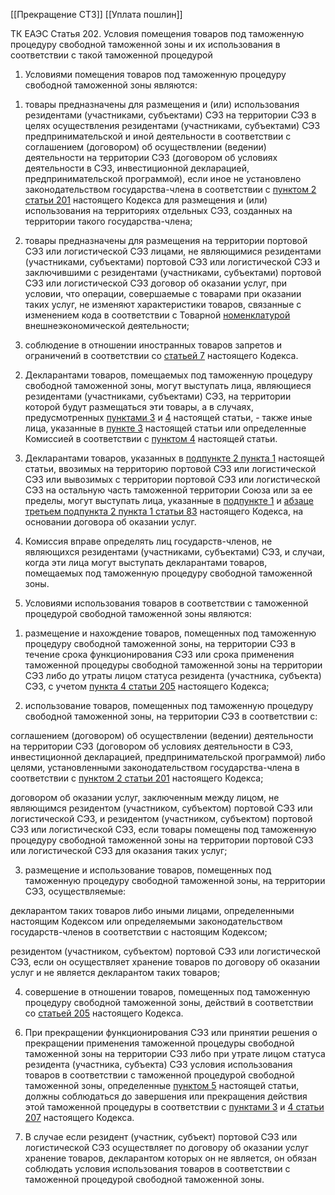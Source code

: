 [[Прекращение СТЗ]]
[[Уплата пошлин]]

ТК ЕАЭС Статья 202. Условия помещения товаров под таможенную процедуру свободной таможенной зоны и их использования в соответствии с такой таможенной процедурой

1. Условиями помещения товаров под таможенную процедуру свободной таможенной зоны являются:

1) товары предназначены для размещения и (или) использования резидентами (участниками, субъектами) СЭЗ на территории СЭЗ в целях осуществления резидентами (участниками, субъектами) СЭЗ предпринимательской и иной деятельности в соответствии с соглашением (договором) об осуществлении (ведении) деятельности на территории СЭЗ (договором об условиях деятельности в СЭЗ, инвестиционной декларацией, предпринимательской программой), если иное не установлено законодательством государства-члена в соответствии с [пунктом 2 статьи 201](https://www.consultant.ru/document/cons_doc_LAW_380602/01f34fe3e33e2fedbb1953ac6ade659ae0fe28a4/#dst102698) настоящего Кодекса для размещения и (или) использования на территориях отдельных СЭЗ, созданных на территории такого государства-члена;

2) товары предназначены для размещения на территории портовой СЭЗ или логистической СЭЗ лицами, не являющимися резидентами (участниками, субъектами) портовой СЭЗ или логистической СЭЗ и заключившими с резидентами (участниками, субъектами) портовой СЭЗ или логистической СЭЗ договор об оказании услуг, при условии, что операции, совершаемые с товарами при оказании таких услуг, не изменяют характеристики товаров, связанные с изменением кода в соответствии с Товарной [номенклатурой](https://www.consultant.ru/document/cons_doc_LAW_455987/4e05ec634b2d3bbddc8088c1f9c2dadb0ab4349e/#dst100162) внешнеэкономической деятельности;

3) соблюдение в отношении иностранных товаров запретов и ограничений в соответствии со [статьей 7](https://www.consultant.ru/document/cons_doc_LAW_380602/b8c1dd925c54d11d2bca71bcd4b24c973f1a09be/#dst100107) настоящего Кодекса.

2. Декларантами товаров, помещаемых под таможенную процедуру свободной таможенной зоны, могут выступать лица, являющиеся резидентами (участниками, субъектами) СЭЗ, на территории которой будут размещаться эти товары, а в случаях, предусмотренных [пунктами 3](https://www.consultant.ru/document/cons_doc_LAW_380602/bfe206c519a45a8f22e0c2e70f2cfd001819ab89/#dst102721) и [4](https://www.consultant.ru/document/cons_doc_LAW_380602/bfe206c519a45a8f22e0c2e70f2cfd001819ab89/#dst102722) настоящей статьи, - также иные лица, указанные в [пункте 3](https://www.consultant.ru/document/cons_doc_LAW_380602/bfe206c519a45a8f22e0c2e70f2cfd001819ab89/#dst102721) настоящей статьи или определенные Комиссией в соответствии с [пунктом 4](https://www.consultant.ru/document/cons_doc_LAW_380602/bfe206c519a45a8f22e0c2e70f2cfd001819ab89/#dst102722) настоящей статьи.

3. Декларантами товаров, указанных в [подпункте 2 пункта 1](https://www.consultant.ru/document/cons_doc_LAW_380602/bfe206c519a45a8f22e0c2e70f2cfd001819ab89/#dst102718) настоящей статьи, ввозимых на территорию портовой СЭЗ или логистической СЭЗ или вывозимых с территории портовой СЭЗ или логистической СЭЗ на остальную часть таможенной территории Союза или за ее пределы, могут выступать лица, указанные в [подпункте 1](https://www.consultant.ru/document/cons_doc_LAW_380602/88bb1e22dbb2ccb7db2a906a49eb50362ea980a9/#dst101027) и [абзаце третьем подпункта 2 пункта 1 статьи 83](https://www.consultant.ru/document/cons_doc_LAW_380602/88bb1e22dbb2ccb7db2a906a49eb50362ea980a9/#dst101035) настоящего Кодекса, на основании договора об оказании услуг.

4. Комиссия вправе определять лиц государств-членов, не являющихся резидентами (участниками, субъектами) СЭЗ, и случаи, когда эти лица могут выступать декларантами товаров, помещаемых под таможенную процедуру свободной таможенной зоны.

5. Условиями использования товаров в соответствии с таможенной процедурой свободной таможенной зоны являются:

1) размещение и нахождение товаров, помещенных под таможенную процедуру свободной таможенной зоны, на территории СЭЗ в течение срока функционирования СЭЗ или срока применения таможенной процедуры свободной таможенной зоны на территории СЭЗ либо до утраты лицом статуса резидента (участника, субъекта) СЭЗ, с учетом [пункта 4 статьи 205](https://www.consultant.ru/document/cons_doc_LAW_380602/d24c2f068231bd9efc64f233d749cf1688210eca/#dst102775) настоящего Кодекса;

2) использование товаров, помещенных под таможенную процедуру свободной таможенной зоны, на территории СЭЗ в соответствии с:

соглашением (договором) об осуществлении (ведении) деятельности на территории СЭЗ (договором об условиях деятельности в СЭЗ, инвестиционной декларацией, предпринимательской программой) либо целями, установленными законодательством государства-члена в соответствии с [пунктом 2 статьи 201](https://www.consultant.ru/document/cons_doc_LAW_380602/01f34fe3e33e2fedbb1953ac6ade659ae0fe28a4/#dst102698) настоящего Кодекса;

договором об оказании услуг, заключенным между лицом, не являющимся резидентом (участником, субъектом) портовой СЭЗ или логистической СЭЗ, и резидентом (участником, субъектом) портовой СЭЗ или логистической СЭЗ, если товары помещены под таможенную процедуру свободной таможенной зоны на территории портовой СЭЗ или логистической СЭЗ для оказания таких услуг;

3) размещение и использование товаров, помещенных под таможенную процедуру свободной таможенной зоны, на территории СЭЗ, осуществляемые:

декларантом таких товаров либо иными лицами, определенными настоящим Кодексом или определяемыми законодательством государств-членов в соответствии с настоящим Кодексом;

резидентом (участником, субъектом) портовой СЭЗ или логистической СЭЗ, если он осуществляет хранение товаров по договору об оказании услуг и не является декларантом таких товаров;

4) совершение в отношении товаров, помещенных под таможенную процедуру свободной таможенной зоны, действий в соответствии со [статьей 205](https://www.consultant.ru/document/cons_doc_LAW_380602/d24c2f068231bd9efc64f233d749cf1688210eca/#dst102765) настоящего Кодекса.

6. При прекращении функционирования СЭЗ или принятии решения о прекращении применения таможенной процедуры свободной таможенной зоны на территории СЭЗ либо при утрате лицом статуса резидента (участника, субъекта) СЭЗ условия использования товаров в соответствии с таможенной процедурой свободной таможенной зоны, определенные [пунктом 5](https://www.consultant.ru/document/cons_doc_LAW_380602/bfe206c519a45a8f22e0c2e70f2cfd001819ab89/#dst102723) настоящей статьи, должны соблюдаться до завершения или прекращения действия этой таможенной процедуры в соответствии с [пунктами 3](https://www.consultant.ru/document/cons_doc_LAW_380602/96e58120e87d0a1584dd1d51752cde982965ca59/#dst102825) и [4 статьи 207](https://www.consultant.ru/document/cons_doc_LAW_380602/96e58120e87d0a1584dd1d51752cde982965ca59/#dst102828) настоящего Кодекса.

7. В случае если резидент (участник, субъект) портовой СЭЗ или логистической СЭЗ осуществляет по договору об оказании услуг хранение товаров, декларантом которых он не является, он обязан соблюдать условия использования товаров в соответствии с таможенной процедурой свободной таможенной зоны.